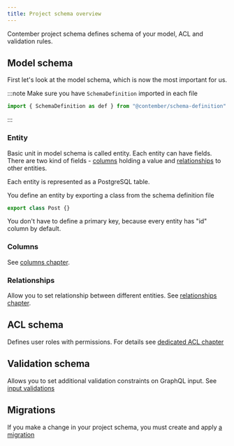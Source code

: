 ```yaml
---
title: Project schema overview
---
```



Contember project schema defines schema of your model, ACL and validation rules.

<!--
TODO: PICTURE OF PROJECT SCHEMA, MODEL SCHEMA, ACL SCHEMA AND INPUT VALIDATION SCHEMA
-->

## Model schema

First let's look at the model schema, which is now the most important for us.

:::note 
Make sure you have `SchemaDefinition` imported in each file
```typescript
import { SchemaDefinition as def } from "@contember/schema-definition"
```
:::

### Entity

Basic unit in model schema is called entity. Each entity can have fields. There are two kind of fields - [columns](columns.md) holding a value and [relationships](relationships.md) to other entities.

Each entity is represented as a PostgreSQL table.

You define an entity by exporting a class from the schema definition file

```typescript
export class Post {}
```

You don't have to define a primary key, because every entity has "id" column by default.


### Columns

See [columns chapter](columns.md). 

### Relationships

Allow you to set relationship between different entities. See [relationships chapter](relationships.md).


## ACL schema

Defines user roles with permissions. For details see [dedicated ACL chapter](acl.md)

## Validation schema

Allows you to set additional validation constraints on GraphQL input. See [input validations](validations.md)


## Migrations

If you make a change in your project schema, you must create and apply [a migration](migrations.md)
